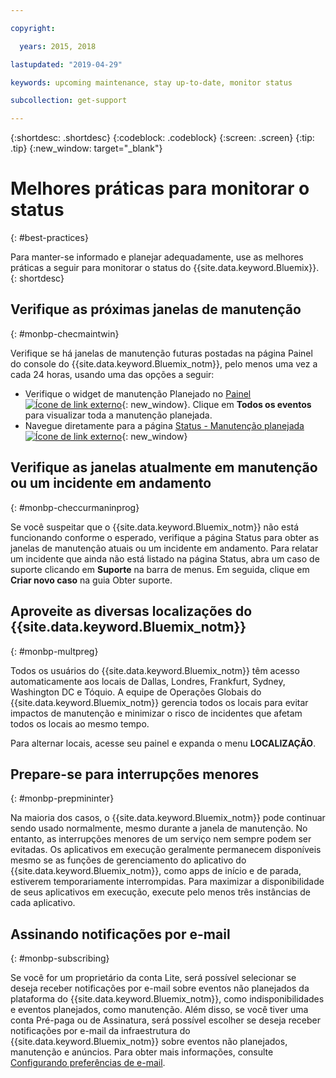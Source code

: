 ```yaml
---

copyright:

  years: 2015, 2018

lastupdated: "2019-04-29"

keywords: upcoming maintenance, stay up-to-date, monitor status

subcollection: get-support

---
```


{:shortdesc: .shortdesc}
{:codeblock: .codeblock}
{:screen: .screen}
{:tip: .tip}
{:new_window: target="_blank"}

# Melhores práticas para monitorar o status
{: #best-practices}

Para manter-se informado e planejar adequadamente, use as melhores práticas a seguir para monitorar o status do {{site.data.keyword.Bluemix}}.
{: shortdesc}

## Verifique as próximas janelas de manutenção
{: #monbp-checmaintwin}

Verifique se há janelas de manutenção futuras postadas na página Painel do console do {{site.data.keyword.Bluemix_notm}}, pelo menos uma vez a cada 24 horas, usando uma das opções a seguir:
* Verifique o widget de manutenção Planejado no [Painel ![Ícone de link externo](../icons/launch-glyph.svg "Ícone de link externo")](https://cloud.ibm.com){: new_window}. Clique em **Todos os eventos** para visualizar toda a manutenção planejada.
* Navegue diretamente para a página [Status - Manutenção planejada ![Ícone de link externo](../icons/launch-glyph.svg "Ícone de link externo")](https://cloud.ibm.com/status?selected=maintenance){: new_window}

## Verifique as janelas atualmente em manutenção ou um incidente em andamento
{: #monbp-checcurmaninprog}

Se você suspeitar que o {{site.data.keyword.Bluemix_notm}} não está funcionando conforme o esperado, verifique a página Status para obter as janelas de manutenção atuais ou um incidente em andamento. Para relatar um incidente que ainda não está listado na página Status, abra um caso de suporte clicando em **Suporte** na barra de menus. Em seguida, clique em **Criar novo caso** na guia Obter suporte.

## Aproveite as diversas localizações do {{site.data.keyword.Bluemix_notm}}
{: #monbp-multpreg}

Todos os usuários do {{site.data.keyword.Bluemix_notm}} têm acesso automaticamente aos locais de Dallas, Londres, Frankfurt, Sydney, Washington DC e Tóquio. A equipe de Operações Globais do {{site.data.keyword.Bluemix_notm}} gerencia todos os locais para evitar impactos de manutenção e minimizar o risco de incidentes que afetam todos os locais ao mesmo tempo.

Para alternar locais, acesse seu painel e expanda o menu **LOCALIZAÇÃO**.

## Prepare-se para interrupções menores
{: #monbp-prepmininter}

Na maioria dos casos, o {{site.data.keyword.Bluemix_notm}} pode continuar sendo usado normalmente, mesmo durante a janela de manutenção. No entanto, as interrupções menores de um serviço nem sempre podem ser evitadas. Os aplicativos em execução geralmente permanecem disponíveis mesmo se as funções de gerenciamento do aplicativo do {{site.data.keyword.Bluemix_notm}}, como apps de início e de parada, estiverem temporariamente interrompidas. Para maximizar a disponibilidade de seus aplicativos em execução, execute pelo menos três instâncias de cada aplicativo.

## Assinando notificações por e-mail
{: #monbp-subscribing}

Se você for um proprietário da conta Lite, será possível selecionar se deseja receber notificações por e-mail sobre eventos não planejados da plataforma do {{site.data.keyword.Bluemix_notm}}, como indisponibilidades e eventos planejados, como manutenção. Além disso, se você tiver uma conta Pré-paga ou de Assinatura, será possível escolher se deseja receber notificações por e-mail da infraestrutura do {{site.data.keyword.Bluemix_notm}} sobre eventos não planejados, manutenção e anúncios. Para obter mais informações, consulte [Configurando preferências de e-mail](/docs/account?topic=account-email-prefs).



